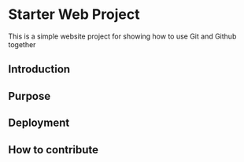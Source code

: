 # Starter Web Project

This is a simple website project for 
showing how to use Git and Github together

## Introduction

## Purpose

## Deployment

## How to contribute 

